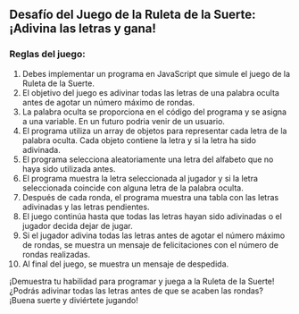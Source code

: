 ## Desafío del Juego de la Ruleta de la Suerte: ¡Adivina las letras y gana!

### Reglas del juego:

1. Debes implementar un programa en JavaScript que simule el juego de la Ruleta de la Suerte.
2. El objetivo del juego es adivinar todas las letras de una palabra oculta antes de agotar un número máximo de rondas.
3. La palabra oculta se proporciona en el código del programa y se asigna a una variable. En un futuro podria venir de un usuario.
4. El programa utiliza un array de objetos para representar cada letra de la palabra oculta. Cada objeto contiene la letra y si la letra ha sido adivinada.
5. El programa selecciona aleatoriamente una letra del alfabeto que no haya sido utilizada antes.
6. El programa muestra la letra seleccionada al jugador y si la letra seleccionada coincide con alguna letra de la palabra oculta.
7. Después de cada ronda, el programa muestra una tabla con las letras adivinadas y las letras pendientes.
8. El juego continúa hasta que todas las letras hayan sido adivinadas o el jugador decida dejar de jugar.
9. Si el jugador adivina todas las letras antes de agotar el número máximo de rondas, se muestra un mensaje de felicitaciones con el número de rondas realizadas.
10. Al final del juego, se muestra un mensaje de despedida.

¡Demuestra tu habilidad para programar y juega a la Ruleta de la Suerte! ¿Podrás adivinar todas las letras antes de que se acaben las rondas? ¡Buena suerte y diviértete jugando!
